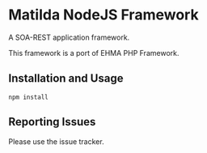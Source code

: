
Matilda NodeJS Framework
=========================

A SOA-REST application framework.

This framework is a port of EHMA PHP Framework. 

Installation and Usage
----------------------
<pre>
<code>npm install</code>
</pre>
Reporting Issues
----------------

Please use the issue tracker.